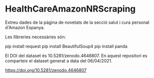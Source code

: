 # HealthCareAmazonNRScraping

Extreu dades de la pàgina de novetats de la secció salut i cura personal d'Amazon Espanya.

Les llibreries necessàries són:

pip install request
pip install BeautifulSoup4
pip install panda

El DOI del dataset és 10.5281/zenodo.4646807. En aquest repositori es comparteix el dataset generat a data del 06/04/2021.

https://doi.org/10.5281/zenodo.4646807
